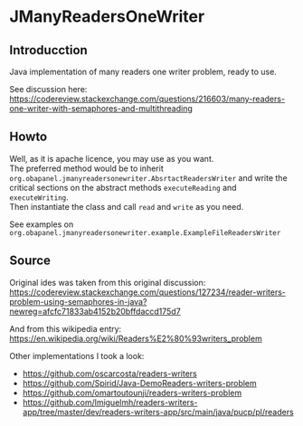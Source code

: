 # JManyReadersOneWriter

## Introducction

Java implementation of many readers one writer problem, ready to use.

See discussion here: https://codereview.stackexchange.com/questions/216603/many-readers-one-writer-with-semaphores-and-multithreading

## Howto

Well, as it is apache licence, you may use as you want.  
The preferred method would be to inherit  `org.obapanel.jmanyreadersonewriter.AbsrtactReadersWriter` and write the critical sections on the abstract methods `executeReading` and `executeWriting`.  
Then instantiate the class and call `read` and `write` as you need.

See examples on `org.obapanel.jmanyreadersonewriter.example.ExampleFileReadersWriter`


## Source

Original ides was taken from this original discussion: https://codereview.stackexchange.com/questions/127234/reader-writers-problem-using-semaphores-in-java?newreg=afcfc71833ab4152b20bffdaccd175d7

And from this wikipedia entry: https://en.wikipedia.org/wiki/Readers%E2%80%93writers_problem


Other implementations I took a look:
* https://github.com/oscarcosta/readers-writers
* https://github.com/Spirid/Java-DemoReaders-writers-problem
* https://github.com/omartoutounji/readers-writers-problem
* https://github.com/lmiguelmh/readers-writers-app/tree/master/dev/readers-writers-app/src/main/java/pucp/pl/readers
